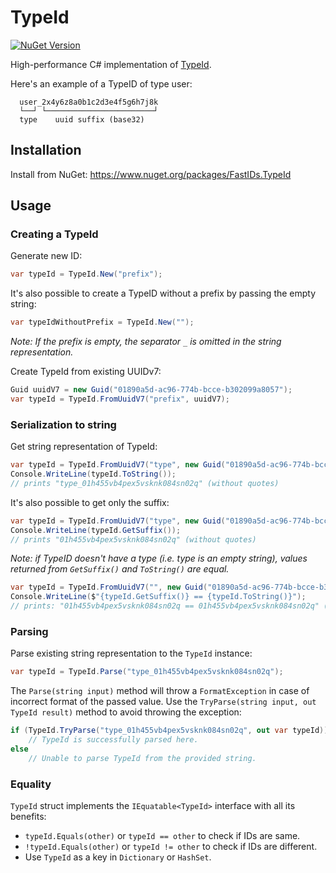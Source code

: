 # TypeId

[![NuGet Version](https://img.shields.io/nuget/v/FastIDs.TypeId)](https://www.nuget.org/packages/FastIDs.TypeId)

High-performance C# implementation of [TypeId](https://github.com/jetpack-io/typeid/).

Here's an example of a TypeID of type user:
```
  user_2x4y6z8a0b1c2d3e4f5g6h7j8k
  └──┘ └────────────────────────┘
  type    uuid suffix (base32)
```

## Installation

Install from NuGet: https://www.nuget.org/packages/FastIDs.TypeId

## Usage

### Creating a TypeId

Generate new ID:
```csharp
var typeId = TypeId.New("prefix");
```

It's also possible to create a TypeID without a prefix by passing the empty string:
```csharp
var typeIdWithoutPrefix = TypeId.New("");
```
*Note: If the prefix is empty, the separator `_` is omitted in the string representation.*

Create TypeId from existing UUIDv7:
```csharp
Guid uuidV7 = new Guid("01890a5d-ac96-774b-bcce-b302099a8057");
var typeId = TypeId.FromUuidV7("prefix", uuidV7);
```

### Serialization to string

Get string representation of TypeId:
```csharp
var typeId = TypeId.FromUuidV7("type", new Guid("01890a5d-ac96-774b-bcce-b302099a8057"));
Console.WriteLine(typeId.ToString());
// prints "type_01h455vb4pex5vsknk084sn02q" (without quotes)
```

It's also possible to get only the suffix:
```csharp
var typeId = TypeId.FromUuidV7("type", new Guid("01890a5d-ac96-774b-bcce-b302099a8057"));
Console.WriteLine(typeId.GetSuffix());
// prints "01h455vb4pex5vsknk084sn02q" (without quotes)
```

*Note: if TypeID doesn't have a type (i.e. type is an empty string), values returned from `GetSuffix()` and `ToString()` are equal.*
```csharp
var typeId = TypeId.FromUuidV7("", new Guid("01890a5d-ac96-774b-bcce-b302099a8057"));
Console.WriteLine($"{typeId.GetSuffix()} == {typeId.ToString()}");
// prints: "01h455vb4pex5vsknk084sn02q == 01h455vb4pex5vsknk084sn02q" (without quotes)
```

### Parsing
Parse existing string representation to the `TypeId` instance:
```csharp
var typeId = TypeId.Parse("type_01h455vb4pex5vsknk084sn02q");
```

The `Parse(string input)` method will throw a `FormatException` in case of incorrect format of the passed value. Use the `TryParse(string input, out TypeId result)` method to avoid throwing the exception:
```csharp
if (TypeId.TryParse("type_01h455vb4pex5vsknk084sn02q", out var typeId))
    // TypeId is successfully parsed here.
else
    // Unable to parse TypeId from the provided string.
```

### Equality

`TypeId` struct implements the `IEquatable<TypeId>` interface with all its benefits:
* `typeId.Equals(other)` or `typeId == other` to check if IDs are same.
* `!typeId.Equals(other)` or `typeId != other` to check if IDs are different.
* Use `TypeId` as a key in `Dictionary` or `HashSet`. 
